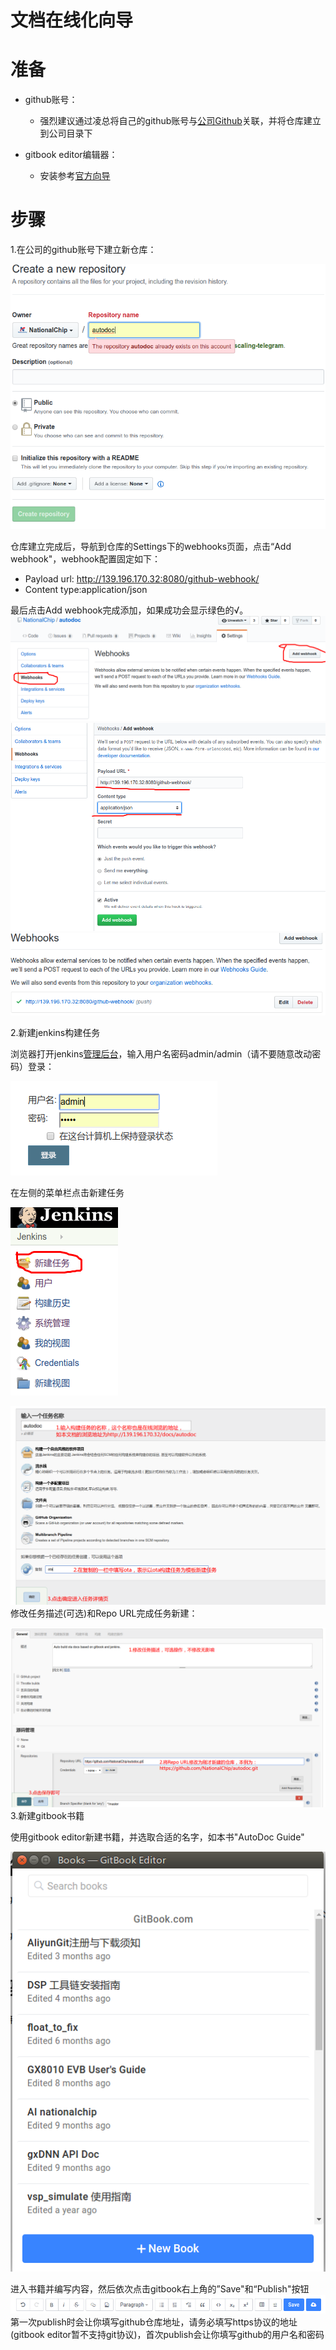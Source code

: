 # 文档在线化向导

# 准备

* github账号：
  * 强烈建议通过凌总将自己的github账号与[公司Github](https://github.com/NationalChip)关联，并将仓库建立到公司目录下

* gitbook editor编辑器：
  * 安装参考[官方向导](https://www.gitbook.com/editor)

# 步骤

1.在公司的github账号下建立新仓库：

![](/assets/Selection_021.png)

仓库建立完成后，导航到仓库的Settings下的webhooks页面，点击“Add webhook"，webhook配置固定如下：

* Payload url: http://139.196.170.32:8080/github-webhook/
* Content type:application/json

最后点击Add webhook完成添加，如果成功会显示绿色的√。![](/assets/Selection_022.png)![](/assets/Selection_023.png)![](/assets/Selection_024.png)

2.新建jenkins构建任务

浏览器打开jenkins[管理后台](http://139.196.170.32:8080/)，输入用户名密码admin/admin（请不要随意改动密码）登录：

![](/assets/Selection_025.png)

在左侧的菜单栏点击新建任务

![](/assets/Selection_026.png)

![](/assets/Selection_027.png)修改任务描述\(可选\)和Repo URL完成任务新建：

![](/assets/Selection_029.png)3.新建gitbook书籍

使用gitbook editor新建书籍，并选取合适的名字，如本书"AutoDoc Guide"

![](/assets/Selection_019.png)

进入书籍并编写内容，然后依次点击gitbook右上角的”Save"和“Publish"按钮![](/assets/Selection_030.png)第一次publish时会让你填写github仓库地址，请务必填写https协议的地址\(gitbook editor暂不支持git协议\)，首次publish会让你填写github的用户名和密码



